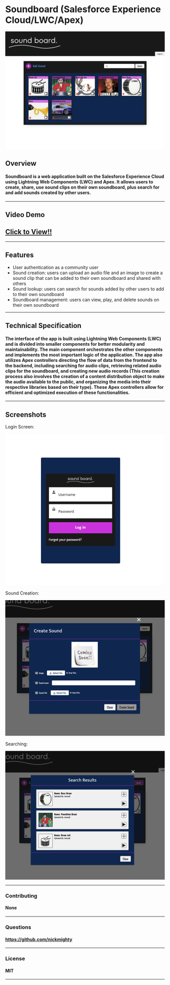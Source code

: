 # Soundboard (Salesforce Experience Cloud/LWC/Apex)

![mainpage](assets/Screen%20Shot%202023-05-14%20at%208.25.10%20PM.png)

## Overview


#### Soundboard is a web application built on the Salesforce Experience Cloud using Lightning Web Components (LWC) and Apex. It allows users to create, share, use sound clips on their own soundboard, plus search for and add sounds created by other users. 

---

## Video Demo

## [**Click to View!!**](https://res.cloudinary.com/dv1oijudu/video/upload/v1684119178/soundboard_we5eq5.mov)


---

## Features

* User authentication as a community user
* Sound creation: users can upload an audio file and an image to create a sound clip that can be added to their own soundboard and shared with others
* Sound lookup: users can search for sounds added by other users to add to their own soundboard
* Soundboard management: users can view, play, and delete sounds on their own soundboard


---

## Technical Specification

#### The interface of the app is built using Lightning Web Components (LWC) and is divided into smaller components for better modularity and maintainability. The main component orchestrates the other components and implements the most important logic of the application. The app also utilizes Apex controllers directing the flow of data from the frontend to the backend, including searching for audio clips, retrieving related audio clips for the soundboard, and creating new audio records (This creation process also involves the creation of a content distribution object to make the audio available to the public, and organizing the media into their respective libraries based on their type). These Apex controllers allow for efficient and optimized execution of these functionalities.

---

## Screenshots

Login Screen:

![Login Screen](assets/Screen%20Shot%202023-05-14%20at%209.07.29%20PM.png)

Sound Creation:

![Sound Creation](assets/Screen%20Shot%202023-05-14%20at%208.19.29%20PM.png)

Searching:

![Searching](assets/Screen%20Shot%202023-05-14%20at%208.19.21%20PM.png)

---

### Contributing

#### None

---

### Questions

#### https://github.com/nickmighty

---

### License 

#### MIT

---

